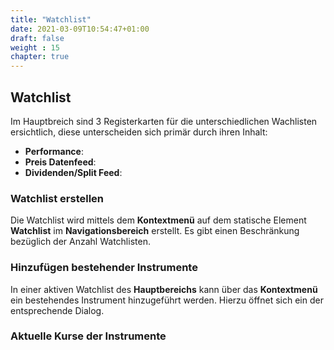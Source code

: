 ```yaml
---
title: "Watchlist"
date: 2021-03-09T10:54:47+01:00
draft: false
weight : 15
chapter: true
---
```

## Watchlist
Im Hauptbreich sind 3 Registerkarten für die unterschiedlichen Wachlisten ersichtlich, diese unterscheiden sich primär durch ihren Inhalt:
+ **Performance**:
+ **Preis Datenfeed**:
+ **Dividenden/Split Feed**:

### Watchlist erstellen
Die Watchlist wird mittels dem **Kontextmenü** auf dem statische Element **Watchlist** im **Navigationsbereich** erstellt. Es gibt einen Beschränkung bezüglich der Anzahl Watchlisten.

### Hinzufügen bestehender Instrumente
In einer aktiven Watchlist des **Hauptbereichs** kann über das **Kontextmenü** ein bestehendes Instrument hinzugeführt werden. Hierzu öffnet sich ein der entsprechende Dialog.

### Aktuelle Kurse der Instrumente
